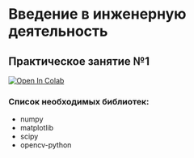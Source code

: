 # Введение в инженерную деятельность

## Практическое занятие №1
[![Open In Colab](https://colab.research.google.com/assets/colab-badge.svg)](https://colab.research.google.com/drive/1eOPFUgNlyqZqs5rsHQ1NQl7vC6WG4WXM?usp=sharing)

### Список необходимых библиотек:
* numpy
* matplotlib
* scipy
* opencv-python

